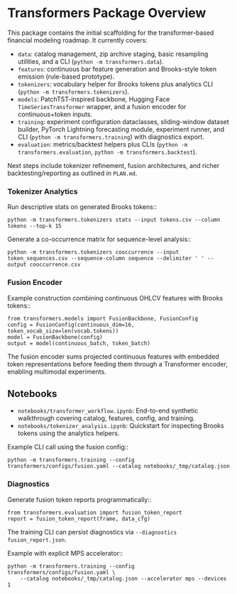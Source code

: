 # Transformers Package Overview

This package contains the initial scaffolding for the transformer-based financial modeling roadmap. It currently covers:

- `data`: catalog management, zip archive staging, basic resampling utilities, and a CLI (`python -m transformers.data`).
- `features`: continuous bar feature generation and Brooks-style token emission (rule-based prototype).
- `tokenizers`: vocabulary helper for Brooks tokens plus analytics CLI (`python -m transformers.tokenizers`).
- `models`: PatchTST-inspired backbone, Hugging Face `TimeSeriesTransformer` wrapper, and a fusion encoder for continuous+token inputs.
- `training`: experiment configuration dataclasses, sliding-window dataset builder, PyTorch Lightning forecasting module, experiment runner, and CLI (`python -m transformers.training`) with diagnostics export.
- `evaluation`: metrics/backtest helpers plus CLIs (`python -m transformers.evaluation`, `python -m transformers.backtest`).

Next steps include tokenizer refinement, fusion architectures, and richer backtesting/reporting as outlined in `PLAN.md`.

### Tokenizer Analytics

Run descriptive stats on generated Brooks tokens::

    python -m transformers.tokenizers stats --input tokens.csv --column tokens --top-k 15

Generate a co-occurrence matrix for sequence-level analysis::

    python -m transformers.tokenizers cooccurrence --input token_sequences.csv --sequence-column sequence --delimiter ' ' --output cooccurrence.csv


### Fusion Encoder

Example construction combining continuous OHLCV features with Brooks tokens::

    from transformers.models import FusionBackbone, FusionConfig
    config = FusionConfig(continuous_dim=16, token_vocab_size=len(vocab.tokens))
    model = FusionBackbone(config)
    output = model(continuous_batch, token_batch)

The fusion encoder sums projected continuous features with embedded token representations before feeding them through a Transformer encoder, enabling multimodal experiments.


## Notebooks

- `notebooks/transformer_workflow.ipynb`: End-to-end synthetic walkthrough covering catalog, features, config, and training.
- `notebooks/tokenizer_analysis.ipynb`: Quickstart for inspecting Brooks tokens using the analytics helpers.

Example CLI call using the fusion config::

    python -m transformers.training --config transformers/configs/fusion.yaml --catalog notebooks/_tmp/catalog.json


### Diagnostics

Generate fusion token reports programmatically::

    from transformers.evaluation import fusion_token_report
    report = fusion_token_report(frame, data_cfg)

The training CLI can persist diagnostics via `--diagnostics fusion_report.json`.

Example with explicit MPS accelerator::

    python -m transformers.training --config transformers/configs/fusion.yaml \
        --catalog notebooks/_tmp/catalog.json --accelerator mps --devices 1

